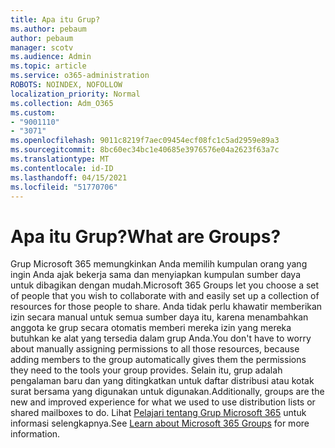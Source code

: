 ```yaml
---
title: Apa itu Grup?
ms.author: pebaum
author: pebaum
manager: scotv
ms.audience: Admin
ms.topic: article
ms.service: o365-administration
ROBOTS: NOINDEX, NOFOLLOW
localization_priority: Normal
ms.collection: Adm_O365
ms.custom:
- "9001110"
- "3071"
ms.openlocfilehash: 9011c8219f7aec09454ecf08fc1c5ad2959e89a3
ms.sourcegitcommit: 8bc60ec34bc1e40685e3976576e04a2623f63a7c
ms.translationtype: MT
ms.contentlocale: id-ID
ms.lasthandoff: 04/15/2021
ms.locfileid: "51770706"
---
```

# <a name="what-are-groups"></a><span data-ttu-id="c9bae-102">Apa itu Grup?</span><span class="sxs-lookup"><span data-stu-id="c9bae-102">What are Groups?</span></span>

<span data-ttu-id="c9bae-103">Grup Microsoft 365 memungkinkan Anda memilih kumpulan orang yang ingin Anda ajak bekerja sama dan menyiapkan kumpulan sumber daya untuk dibagikan dengan mudah.</span><span class="sxs-lookup"><span data-stu-id="c9bae-103">Microsoft 365 Groups let you choose a set of people that you wish to collaborate with and easily set up a collection of resources for those people to share.</span></span> <span data-ttu-id="c9bae-104">Anda tidak perlu khawatir memberikan izin secara manual untuk semua sumber daya itu, karena menambahkan anggota ke grup secara otomatis memberi mereka izin yang mereka butuhkan ke alat yang tersedia dalam grup Anda.</span><span class="sxs-lookup"><span data-stu-id="c9bae-104">You don't have to worry about manually assigning permissions to all those resources, because adding members to the group automatically gives them the permissions they need to the tools your group provides.</span></span> <span data-ttu-id="c9bae-105">Selain itu, grup adalah pengalaman baru dan yang ditingkatkan untuk daftar distribusi atau kotak surat bersama yang digunakan untuk digunakan.</span><span class="sxs-lookup"><span data-stu-id="c9bae-105">Additionally, groups are the new and improved experience for what we used to use distribution lists or shared mailboxes to do.</span></span>  <span data-ttu-id="c9bae-106">Lihat [Pelajari tentang Grup Microsoft 365](https://support.office.com/article/b565caa1-5c40-40ef-9915-60fdb2d97fa2) untuk informasi selengkapnya.</span><span class="sxs-lookup"><span data-stu-id="c9bae-106">See [Learn about Microsoft 365 Groups](https://support.office.com/article/b565caa1-5c40-40ef-9915-60fdb2d97fa2) for more information.</span></span> 